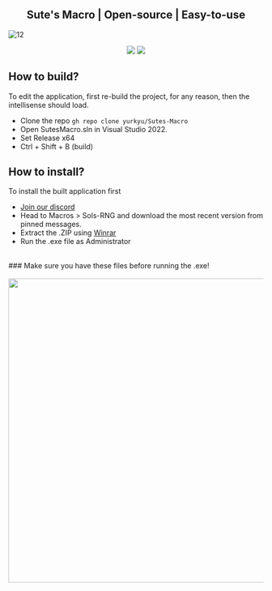 <h2 align="center">Sute's Macro | Open-source | Easy-to-use</h1>

![12](https://github.com/yurkyu/Sols-RNG-Macro/assets/80363046/ace26121-6e6e-4b05-b7c9-c06ce1cf6ce8)

<p align="center">
<img src="https://dcbadge.vercel.app/api/shield/960948053152501830">
<a href="https://discord.gg/VsRMhhYYQC">
<img src="https://dcbadge.vercel.app/api/server/VsRMhhYYQC">
</a>
</p>

## How to build? <br>
To edit the application, first re-build the project, for any reason, then the intellisense should load.<br>
- Clone the repo `gh repo clone yurkyu/Sutes-Macro`<br>
- Open SutesMacro.sln in Visual Studio 2022.<br>
- Set Release x64<br>
- Ctrl + Shift + B (build)<br>


## How to install? <br>
To install the built application first<br>
- [Join our discord](https://discord.gg/VsRMhhYYQC)<br>
- Head to Macros > Sols-RNG and download the most recent version from pinned messages.<br>
- Extract the .ZIP using [Winrar](https://www.win-rar.com/start.html?&L=0)<br>
- Run the .exe file as Administrator<br>
<br>
### Make sure you have these files before running the .exe! <br><br>
<img src="https://media.discordapp.net/attachments/1167612844779503642/1224074203032981645/Screenshot_39.png?ex=661c2af0&is=6609b5f0&hm=5b5626a7c1e0c3b4910be98e130b37bbbc9b548d42c91b3770b9320c96d9ebe8&=&format=webp&quality=lossless" width="600px">
